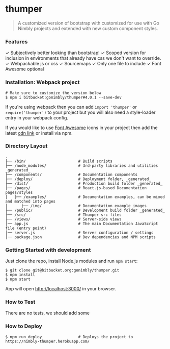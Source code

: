 # thumper

> A customized version of bootstrap with customized for use with Go Nimbly projects and extended with new custom component styles.

### Features

✓ Subjectively better looking than bootstrap!
✓ Scoped version for inclusion in environments that already have css we don't want to override.
✓ Webpackable js or css
✓ Sourcemaps
✓ Only one file to include
✓ Font Awesome optional

### Installation: Webpack project

```
# Make sure to customize the version below
$ npm i bitbucket:gonimbly/thumper#4.0.1 --save-dev
```

If you're using webpack then you can add `import 'thumper'` or `require('thumper')` to your project but you will also need a style-loader entry in your webpack config.

If you would like to use [Font Awesome](http://fontawesome.io/) icons in your project then add the latest [cdn link](https://www.bootstrapcdn.com/fontawesome/) or install via npm.

### Directory Layout

```
.
├── /bin/                       # Build scripts
├── /node_modules/              # 3rd-party libraries and utilities _generated_
├── /components/                # Documentation components
├── /deploy/                    # Deployment folder, _generated_
├── /dist/                      # Production build folder _generated_
├── /pages/                     # React.js-based Documentation pages/styles
│   ├── /examples/              # Documentation examples, can be mixed and matched into pages
│      ├── /img/                # Documentation example images
├── /public/                    # Development build folder _generated_
├── /src/                       # Thumper src files
├── /views/                     # Server-side views
│── app.js                      # The main Documentation JavaScript file (entry point)
│── server.js                   # Server configuration / settings
│── package.json                # Dev dependencies and NPM scripts
```

### Getting Started with development

Just clone the repo, install Node.js modules and run `npm start`:

```
$ git clone git@bitbucket.org:gonimbly/thumper.git
$ npm install
$ npm start
```

App will open [http://localhost:3000/](http://localhost:3000/) in your browser.

### How to Test

There are no tests, we should add some

### How to Deploy

```shell
$ npm run deploy                # Deploys the project to https://nimbly-thumper.herokuapp.com/
```
